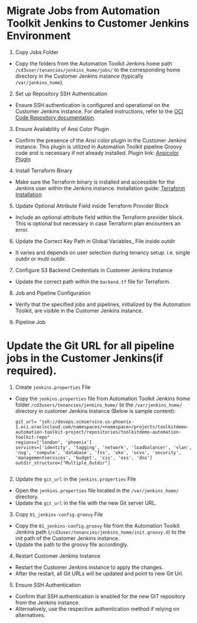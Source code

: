 # Migrate Jobs from Automation Toolkit Jenkins to Customer Jenkins Environment


1. Copy Jobs Folder
- Copy the folders from the Automation Toolkit Jenkins home path `/cd3user/tenancies/jenkins_home/jobs/` to the corresponding home directory in the Customer Jenkins instance (typically `/var/jenkins_home`).

2. Set up Repository SSH Authentication
- Ensure SSH authentication is configured and operational on the Customer Jenkins instance. For detailed instructions, refer to the [OCI Code Repository documentation](https://docs.oracle.com/en-us/iaas/Content/devops/using/ssh_auth.htm).

3. Ensure Availability of Ansi Color Plugin
- Confirm the presence of the Ansi color plugin in the Customer Jenkins instance. This plugin is utilized in Automation Toolkit pipeline Groovy code and is necessary if not already installed. Plugin link: [Ansicolor Plugin](https://plugins.jenkins.io/ansicolor/)

4. Install Terraform Binary
- Make sure the Terraform binary is installed and accessible for the Jenkins user within the Jenkins instance. Installation guide: [Terraform Installation](https://developer.hashicorp.com/terraform/install)

5. Update Optional Attribute Field inside Terraform Provider Block
- Include an optional attribute field within the Terraform provider block. This is optional but necessary in case Terraform plan encounters an error.

6. Update the Correct Key Path in Global Variables_<Region> File inside outdir
- It varies and depends on user selection during tenancy setup. i.e. single outdir or multi outdir.

7. Configure S3 Backend Credentials in Customer Jenkins Instance
- Update the correct path within the `backend.tf` file for Terraform.

8. Job and Pipeline Configuration
- Verify that the specified jobs and pipelines, initialized by the Automation Toolkit, are visible in the Customer Jenkins instance.

9. Pipeline Job


# Update the Git URL for all pipeline jobs in the Customer Jenkins(if required).

1. Create `jenkins.properties` File
- Copy the `jenkins.properties` file from Automation Toolkit Jenkins home folder `/cd3users/tenancies/jenkins_home/` to the `/var/jenkins_home/` directory in customer Jenkins Instance (Below is sample content):
  ```properties
  git_url= "ssh://devops.scmservice.us-phoenix-1.oci.oraclecloud.com/namespaces/<namespace>/projects/toolkitdemo-automation-toolkit-project/repositories/toolkitdemo-automation-toolkit-repo"
  regions=['london', 'phoenix']
  services=['identity', 'tagging', 'network', 'loadbalancer', 'vlan', 'nsg', 'compute', 'database', 'fss', 'oke', 'ocvs', 'security', 'managementservices', 'budget', 'cis', 'oss', 'dns']
  outdir_structure=["Multiple_Outdir"]


2. Update the `git_url` in the `jenkins.properties` File
- Open the `jenkins.properties` file located in the `/var/jenkins_home/` directory.
- Update the `git_url` in the file with the new Git server URL.

3. Copy `01_jenkins-config.groovy` File
- Copy the `01_jenkins-config.groovy` file from the Automation Toolkit Jenkins path (`/cd3user/tenancies/jenkins_home/init.groovy.d`) to the init path of the Customer Jenkins instance.
- Update the path to the groovy file accordingly.

4. Restart Customer Jenkins Instance
- Restart the Customer Jenkins instance to apply the changes.
- After the restart, all Git URLs will be updated and point to new Git Url.

5. Ensure SSH Authentication
- Confirm that SSH authentication is enabled for the new GIT repository from the Jenkins instance.
- Alternatively, use the respective authentication method if relying on alternatives.
